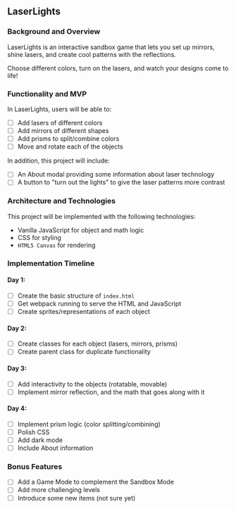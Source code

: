 ## LaserLights

### Background and Overview

LaserLights is an interactive sandbox game that lets you set up mirrors, shine lasers, and create cool patterns with the reflections.

Choose different colors, turn on the lasers, and watch your designs come to life!


### Functionality and MVP

In LaserLights, users will be able to:
- [ ] Add lasers of different colors
- [ ] Add mirrors of different shapes
- [ ] Add prisms to split/combine colors
- [ ] Move and rotate each of the objects

In addition, this project will include: 
- [ ] An About modal providing some information about laser technology
- [ ] A button to "turn out the lights" to give the laser patterns more contrast

### Architecture and Technologies

This project will be implemented with the following technologies:

* Vanilla JavaScript for object and math logic
* CSS for styling
* `HTML5 Canvas` for rendering

### Implementation Timeline

#### Day 1:
- [ ] Create the basic structure of `index.html`
- [ ] Get webpack running to serve the HTML and JavaScript
- [ ] Create sprites/representations of each object

#### Day 2:
- [ ] Create classes for each object (lasers, mirrors, prisms)
- [ ] Create parent class for duplicate functionality

#### Day 3:
- [ ] Add interactivity to the objects (rotatable, movable)
- [ ] Implement mirror reflection, and the math that goes along with it

#### Day 4:
- [ ] Implement prism logic (color splitting/combining)
- [ ] Polish CSS
- [ ] Add dark mode
- [ ] Include About information

### Bonus Features
- [ ] Add a Game Mode to complement the Sandbox Mode
- [ ] Add more challenging levels
- [ ] Introduce some new items (not sure yet)
